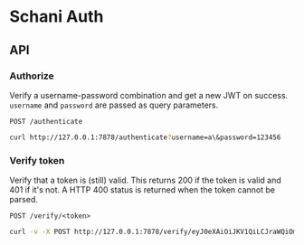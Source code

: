 # Schani Auth

## API

### Authorize

Verify a username-password combination and get a new JWT on success. `username` and `password` are passed as query parameters.

``POST /authenticate``

```bash
curl http://127.0.0.1:7878/authenticate?username=a\&password=123456
```

### Verify token

Verify that a token is (still) valid. This returns 200 if the token is valid and 401 if it's not. A HTTP 400 status is returned when the token cannot be parsed.

``POST /verify/<token>``

```bash
curl -v -X POST http://127.0.0.1:7878/verify/eyJ0eXAiOiJKV1QiLCJraWQiOm51bGwsImFsZyI6IkhTMjU2In0.eyJpc3MiOiJzY2hhbmktcnMiLCJzdWIiOiJ0ZXN0IiwiYXVkIjpudWxsLCJleHAiOm51bGwsIm5iZiI6bnVsbCwiaWF0IjpudWxsLCJqdGkiOm51bGx9.U40p4ITqOFW9jdurBbHDyGoQxkR0y3unwMiifntWMOc
```
